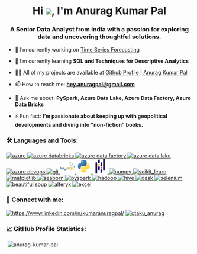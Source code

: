 <h1 align="center">Hi <img src="https://media.giphy.com/media/hvRJCLFzcasrR4ia7z/giphy.gif" width="3%"></a>, I'm Anurag Kumar Pal</h1>
<h3 align="center">A Senior Data Analyst from India with a passion for exploring data and uncovering thoughtful solutions.</h3>

- 🔭 I’m currently working on [Time Series Forecasting](https://github.com/Anurag-Kumar-Pal/EPGP-IIITB-Data-Science-Projects/tree/main/Sales%20Forecasting%20for%20Medicinal%20Drugs%20of%20Rossmann%20Stores)

- 🌱 I’m currently learning **SQL and Techniques for Descriptive Analytics**

<!-- - 📄 Know about my experiences [Resume | Anurag Kumar Pal](https://drive.google.com/file/d/1_xMOOofTrdDU5huP--TnL85rOIAMQEs8/view?usp=drive_link) -->

- 👨‍💻 All of my projects are available at [Github Profile | Anurag Kumar Pal](https://github.com/Anurag-Kumar-Pal/EPGP-IIITB-Data-Science-Projects)

- 📫 How to reach me: **hey.anuragpal@gmail.com**

- 💬 Ask me about: **PySpark, Azure Data Lake, Azure Data Factory, Azure Data Bricks**

- ⚡ Fun fact: **I’m passionate about keeping up with geopolitical developments and diving into "non-fiction" books.**



<h3 align="left"> 🛠️ Languages and Tools:</h3>
<p align="left"> <a href="https://azure.microsoft.com/en-in/" target="_blank" rel="noreferrer"> <img src="https://www.vectorlogo.zone/logos/microsoft_azure/microsoft_azure-icon.svg" alt="azure" width="40" height="40"/> </a>
<a href="https://www.databricks.com/" target="_blank" rel="noreferrer"> <img src="https://www.vectorlogo.zone/logos/databricks/databricks-icon.svg" alt="azure databricks" width="40" height="40"/> </a>
<a href="https://azure.microsoft.com/en-in/products/data-factory" target="_blank" rel="noreferrer"> <img src="https://shorturl.at/hLRV0" alt="azure data factory" width="40" height="40"/> </a>
<a href="https://azure.microsoft.com/en-in/solutions/data-lake" target="_blank" rel="noreferrer"> <img src="https://shorturl.at/jZNcD" alt="azure data lake" width="40" height="40"/> </a>
<a href="https://azure.microsoft.com/en-us/products/devops" target="_blank" rel="noreferrer"> <img src="https://shorturl.at/iDyF4" alt="azure devops" width="40" height="40"/> </a>
<a href="https://git-scm.com/" target="_blank" rel="noreferrer"> <img src="https://www.vectorlogo.zone/logos/git-scm/git-scm-icon.svg" alt="git" width="40" height="40"/> </a>  
<a href="https://www.mysql.com/" target="_blank" rel="noreferrer"> <img src="https://raw.githubusercontent.com/devicons/devicon/master/icons/mysql/mysql-original-wordmark.svg" alt="mysql" width="40" height="40"/> </a> 
<a href="https://www.python.org" target="_blank" rel="noreferrer"> <img src="https://raw.githubusercontent.com/devicons/devicon/master/icons/python/python-original.svg" alt="python" width="40" height="40"/> </a>
<a href="https://pandas.pydata.org/" target="_blank" rel="noreferrer"> <img src="https://raw.githubusercontent.com/devicons/devicon/2ae2a900d2f041da66e950e4d48052658d850630/icons/pandas/pandas-original.svg" alt="pandas" width="40" height="40"/> </a>
<a href="https://numpy.org/" target="_blank" rel="noreferrer"> <img src="https://www.vectorlogo.zone/logos/numpy/numpy-icon.svg" alt="numpy" width="40" height="40"/> </a>
<a href="https://scikit-learn.org/" target="_blank" rel="noreferrer"> <img src="https://upload.wikimedia.org/wikipedia/commons/0/05/Scikit_learn_logo_small.svg" alt="scikit_learn" width="40" height="40"/> </a>
<a href="https://matplotlib.org/" target="_blank" rel="noreferrer"> <img src="https://rb.gy/n3cte4" alt="matplotlib" width="40" height="40"/> </a>
<a href="https://seaborn.pydata.org/" target="_blank" rel="noreferrer"> <img src="https://seaborn.pydata.org/_images/logo-mark-lightbg.svg" alt="seaborn" width="40" height="40"/> </a>
<a href="https://spark.apache.org/docs/latest/api/python/index.html#" target="_blank" rel="noreferrer"> <img src="https://rb.gy/xmc0ks" alt="pyspark" width="70" height="40"/> </a>
<a href="https://hadoop.apache.org/" target="_blank" rel="noreferrer"> <img src="https://www.vectorlogo.zone/logos/apache_hadoop/apache_hadoop-icon.svg" alt="hadoop" width="40" height="40"/> </a> 
<a href="https://hive.apache.org/" target="_blank" rel="noreferrer"> <img src="https://www.vectorlogo.zone/logos/apache_hive/apache_hive-icon.svg" alt="hive" width="40" height="40"/> </a>
<a href="https://docs.dask.org/en/stable/" target="_blank" rel="noreferrer"> <img src="https://shorturl.at/asMlO" alt="dask" width="40" height="40"/> </a>
<a href="https://www.selenium.dev" target="_blank" rel="noreferrer"> <img src="https://raw.githubusercontent.com/detain/svg-logos/780f25886640cef088af994181646db2f6b1a3f8/svg/selenium-logo.svg" alt="selenium" width="40" height="40"/> </a>
<a href="https://www.crummy.com/software/BeautifulSoup/" target="_blank" rel="noreferrer"> <img src="https://rb.gy/dmgqtf" alt="beautiful soup" width="70" height="40"/> </a>
<a href="https://www.alteryx.com/" target="_blank" rel="noreferrer"> <img src="https://rb.gy/lntqnf" alt="alteryx" width="60" height="40"/> </a>
<a href="https://www.microsoft.com/en-in/microsoft-365/excel" target="_blank" rel="noreferrer"> <img src="https://shorturl.at/KDfrG" alt="excel" width="40" height="40"/> </a>
</p>



<h3 align="left"> 🔗 Connect with me:</h3>
<p align="left">
<a href="https://linkedin.com/in/kumaranuragpal/" target="blank"><img align="center" src="https://raw.githubusercontent.com/rahuldkjain/github-profile-readme-generator/master/src/images/icons/Social/linked-in-alt.svg" alt="https://www.linkedin.com/in/kumaranuragpal/" height="30" width="40" /></a>
<a href="https://instagram.com/otaku_anurag" target="blank"><img align="center" src="https://raw.githubusercontent.com/rahuldkjain/github-profile-readme-generator/master/src/images/icons/Social/instagram.svg" alt="otaku_anurag" height="30" width="40" /></a>
</p>


<h3 align="left"> 📈 GitHub Profile Statistics:</h3>
<p>&nbsp;<img align="center" src="https://github-readme-stats.vercel.app/api?username=anurag-kumar-pal&show_icons=true&locale=en" alt="anurag-kumar-pal" /></p>
